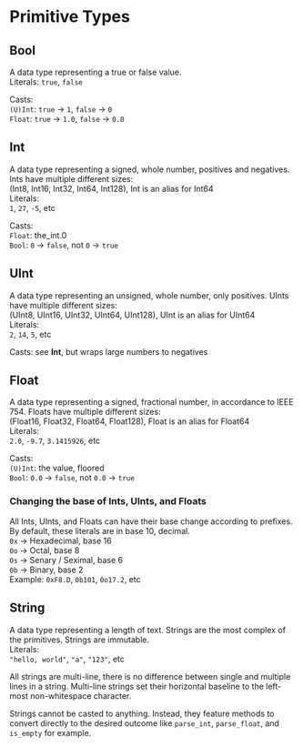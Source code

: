# Primitive Types

## Bool
A data type representing a true or false value.\
Literals: `true`, `false`

Casts:\
`(U)Int`: `true` -> `1`, `false` -> `0`\
`Float`: `true` -> `1.0`, `false` -> `0.0`

## Int
A data type representing a signed, whole number, positives and negatives. Ints have multiple different sizes:\
(Int8, Int16, Int32, Int64, Int128), Int is an alias for Int64\
Literals:\
`1`, `27`, `-5`, etc

Casts:\
`Float`: the_int.0\
`Bool`: `0` -> `false`, not `0` -> `true`

## UInt
A data type representing an unsigned, whole number, only positives. UInts have multiple different sizes:\
(UInt8, UInt16, UInt32, UInt64, UInt128), UInt is an alias for UInt64\
Literals:\
`2`, `14`, `5`, etc

Casts: see **Int**, but wraps large numbers to negatives

## Float
A data type representing a signed, fractional number, in accordance to IEEE 754. Floats have multiple different sizes:\
(Float16, Float32, Float64, Float128), Float is an alias for Float64\
Literals:\
`2.0`, `-9.7`, `3.1415926`, etc

Casts:\
`(U)Int`: the value, floored\
`Bool`: `0.0` -> `false`, not `0.0` -> `true`

### Changing the base of Ints, UInts, and Floats
All Ints, UInts, and Floats can have their base change according to prefixes. By default, these literals are in base 10, decimal.\
`0x` -> Hexadecimal, base 16\
`0o` -> Octal, base 8\
`0s` -> Senary / Seximal, base 6\
`0b` -> Binary, base 2\
Example: `0xF8.D`, `0b101`, `0o17.2`, etc

## String
A data type representing a length of text. Strings are the most complex of the primitives. Strings are immutable.\
Literals:\
`"hello, world"`, `"a"`, `"123"`, etc

All strings are multi-line, there is no difference between single and multiple lines in a string. Multi-line strings set their horizontal baseline to the left-most non-whitespace character.

Strings cannot be casted to anything. Instead, they feature methods to convert directly to the desired outcome like `parse_int`, `parse_float`, and `is_empty` for example.
